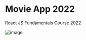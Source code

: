 # Movie App 2022

React JS Fundamentals Course 2022

![image](https://user-images.githubusercontent.com/71575861/187114286-a21cedab-33c4-4c8c-b6b9-7fe2c34026e2.png)
